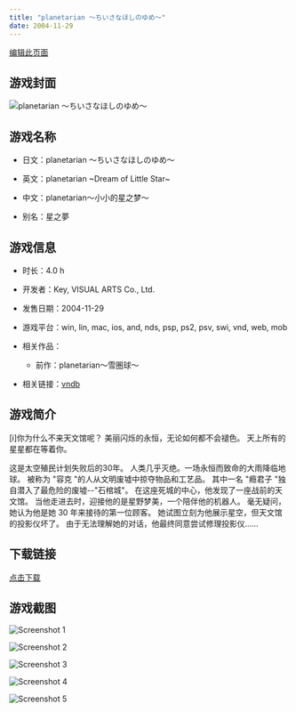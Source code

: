 ```yaml
---
title: "planetarian ～ちいさなほしのゆめ～"
date: 2004-11-29
---
```

[编辑此页面](https://github.com/ACG-3/ADV3-source/blob/main/source/_posts/planetarian%20%EF%BD%9E%E3%81%A1%E3%81%84%E3%81%95%E3%81%AA%E3%81%BB%E3%81%97%E3%81%AE%E3%82%86%E3%82%81%EF%BD%9E.md)

## 游戏封面

![planetarian ～ちいさなほしのゆめ～](https%3A//pan.timero.xyz/onedrive/img_lib_001/planetarian%20%EF%BD%9E%E3%81%A1%E3%81%84%E3%81%95%E3%81%AA%E3%81%BB%E3%81%97%E3%81%AE%E3%82%86%E3%82%81%EF%BD%9E_cover.avif)


## 游戏名称

- 日文：planetarian ～ちいさなほしのゆめ～
- 英文：planetarian ~Dream of Little Star~
- 中文：planetarian～小小的星之梦～

- 别名：星之夢


## 游戏信息

- 时长：4.0 h
- 开发者：Key, VISUAL ARTS Co., Ltd.
- 发售日期：2004-11-29
- 游戏平台：win, lin, mac, ios, and, nds, psp, ps2, psv, swi, vnd, web, mob
- 相关作品：
   - 前作：planetarian～雪圏球～

- 相关链接：[vndb](https://vndb.org/v34)


## 游戏简介

[i]你为什么不来天文馆呢？
美丽闪烁的永恒，无论如何都不会褪色。
天上所有的星星都在等着你。

这是太空殖民计划失败后的30年。
人类几乎灭绝。一场永恒而致命的大雨降临地球。
被称为 "容克 "的人从文明废墟中掠夺物品和工艺品。
其中一名 "瘾君子 "独自潜入了最危险的废墟--"石棺城"。
在这座死城的中心，他发现了一座战前的天文馆。
当他走进去时，迎接他的是星野梦美，一个陪伴他的机器人。
毫无疑问，她认为他是她 30 年来接待的第一位顾客。
她试图立刻为他展示星空，但天文馆的投影仪坏了。
由于无法理解她的对话，他最终同意尝试修理投影仪......




## 下载链接

[点击下载](https://pan.timero.xyz/onedrive/adv_lib_001/planetarian%20%EF%BD%9E%E3%81%A1%E3%81%84%E3%81%95%E3%81%AA%E3%81%BB%E3%81%97%E3%81%AE%E3%82%86%E3%82%81%EF%BD%9E)


## 游戏截图


![Screenshot 1](https%3A//pan.timero.xyz/onedrive/img_lib_001/planetarian%20%EF%BD%9E%E3%81%A1%E3%81%84%E3%81%95%E3%81%AA%E3%81%BB%E3%81%97%E3%81%AE%E3%82%86%E3%82%81%EF%BD%9E_Screenshot_1.avif)

![Screenshot 2](https%3A//pan.timero.xyz/onedrive/img_lib_001/planetarian%20%EF%BD%9E%E3%81%A1%E3%81%84%E3%81%95%E3%81%AA%E3%81%BB%E3%81%97%E3%81%AE%E3%82%86%E3%82%81%EF%BD%9E_Screenshot_2.avif)

![Screenshot 3](https%3A//pan.timero.xyz/onedrive/img_lib_001/planetarian%20%EF%BD%9E%E3%81%A1%E3%81%84%E3%81%95%E3%81%AA%E3%81%BB%E3%81%97%E3%81%AE%E3%82%86%E3%82%81%EF%BD%9E_Screenshot_3.avif)

![Screenshot 4](https%3A//pan.timero.xyz/onedrive/img_lib_001/planetarian%20%EF%BD%9E%E3%81%A1%E3%81%84%E3%81%95%E3%81%AA%E3%81%BB%E3%81%97%E3%81%AE%E3%82%86%E3%82%81%EF%BD%9E_Screenshot_4.avif)

![Screenshot 5](https%3A//pan.timero.xyz/onedrive/img_lib_001/planetarian%20%EF%BD%9E%E3%81%A1%E3%81%84%E3%81%95%E3%81%AA%E3%81%BB%E3%81%97%E3%81%AE%E3%82%86%E3%82%81%EF%BD%9E_Screenshot_5.avif)


